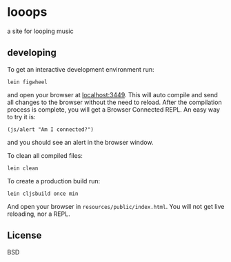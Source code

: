# looops

a site for looping music

## developing

To get an interactive development environment run:

    lein figwheel

and open your browser at [localhost:3449](http://localhost:3449/).
This will auto compile and send all changes to the browser without the
need to reload. After the compilation process is complete, you will
get a Browser Connected REPL. An easy way to try it is:

    (js/alert "Am I connected?")

and you should see an alert in the browser window.

To clean all compiled files:

    lein clean

To create a production build run:

    lein cljsbuild once min

And open your browser in `resources/public/index.html`. You will not
get live reloading, nor a REPL. 

## License

BSD
